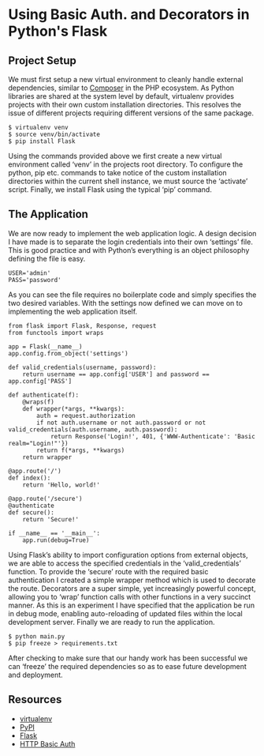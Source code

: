 ﻿# Using Basic Auth. and Decorators in Python's Flask

## Project Setup

We must first setup a new virtual environment to cleanly handle external dependencies, similar to  [Composer](https://getcomposer.org/)  in the PHP ecosystem. As Python libraries are shared at the system level by default, virtualenv provides projects with their own custom installation directories. This resolves the issue of different projects requiring different versions of the same package.

```
$ virtualenv venv
$ source venv/bin/activate
$ pip install Flask

```

Using the commands provided above we first create a new virtual environment called ‘venv’ in the projects root directory. To configure the python, pip etc. commands to take notice of the custom installation directories within the current shell instance, we must source the ‘activate’ script. Finally, we install Flask using the typical ‘pip’ command.

## The Application

We are now ready to implement the web application logic. A design decision I have made is to separate the login credentials into their own ‘settings’ file. This is good practice and with Python’s everything is an object philosophy defining the file is easy.

```
USER='admin'
PASS='password'

```

As you can see the file requires no boilerplate code and simply specifies the two desired variables. With the settings now defined we can move on to implementing the web application itself.

```
from flask import Flask, Response, request
from functools import wraps

app = Flask(__name__)
app.config.from_object('settings')

def valid_credentials(username, password):
    return username == app.config['USER'] and password == app.config['PASS']

def authenticate(f):
    @wraps(f)
    def wrapper(*args, **kwargs):
        auth = request.authorization
        if not auth.username or not auth.password or not valid_credentials(auth.username, auth.password):
            return Response('Login!', 401, {'WWW-Authenticate': 'Basic realm="Login!"'})
        return f(*args, **kwargs)
    return wrapper

@app.route('/')
def index():
    return 'Hello, world!'

@app.route('/secure')
@authenticate
def secure():
    return 'Secure!'

if __name__ == '__main__':
    app.run(debug=True)

```

Using Flask’s ability to import configuration options from external objects, we are able to access the specified credentials in the ‘valid_credentials’ function. To provide the ‘secure’ route with the required basic authentication I created a simple wrapper method which is used to decorate the route. Decorators are a super simple, yet increasingly powerful concept, allowing you to ‘wrap’ function calls with other functions in a very succinct manner. As this is an experiment I have specified that the application be run in debug mode, enabling auto-reloading of updated files within the local development server. Finally we are ready to run the application.

```
$ python main.py
$ pip freeze > requirements.txt

```

After checking to make sure that our handy work has been successful we can ‘freeze’ the required dependencies so as to ease future development and deployment.

## Resources

-   [virtualenv](http://www.virtualenv.org/en/latest/index.html)
-   [PyPI](https://pypi.python.org/pypi)
-   [Flask](http://flask.pocoo.org/)
-   [HTTP Basic Auth](http://flask.pocoo.org/snippets/8/)

